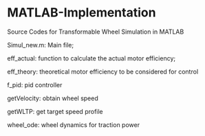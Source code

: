 # MATLAB-Implementation
Source Codes for Transformable Wheel Simulation in MATLAB

Simul_new.m: Main file;

eff_actual: function to calculate the actual motor efficiency;

eff_theory: theoretical motor efficiency to be considered for control 

f_pid: pid controller

getVelocity: obtain wheel speed

getWLTP: get target speed profile

wheel_ode: wheel dynamics for traction power

